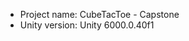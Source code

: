 <!-- UNITY CODE ASSIST INSTRUCTIONS START -->
- Project name: CubeTacToe - Capstone
- Unity version: Unity 6000.0.40f1
<!-- UNITY CODE ASSIST INSTRUCTIONS END -->